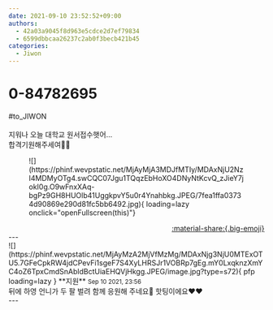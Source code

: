 ```yaml
---
date: 2021-09-10 23:52:52+09:00
authors:
  - 42a03a9045f8d963e5cdce2d7ef79834
  - 6599dbbcaa26237c2ab0f3becb421b45
categories:
  - Jiwon
---
```


# 0-84782695

<div class="post-container" markdown="1">
<div class="content-container md-sidebar__scrollwrap" markdown="1">

\#to_JIWON<br><br>지워나 오늘 대학교 원서접수햇어...<br>합격기원해주세여🙏🏻
<figure markdown="1">
![](https://phinf.wevpstatic.net/MjAyMjA3MDJfMTIy/MDAxNjU2NzI4MDMyOTg4.swCQC07Jgu1TQqzEbHoXO4DNyNtKcvQ_zJieY7jokI0g.O9wFnxXAq-bgPz9GH8HUOlb41UggkpvY5u0r4Ynahbkg.JPEG/7fea1ffa03734d90869e290d81fc5bb6492.jpg){ loading=lazy onclick="openFullscreen(this)"}
</figure>


</div>
</div>

<div style="text-align: right;" markdown="1">
<a href="https://weverse.io/fromis9/fanpost/0-84782695" style="text-align: right;">:material-share:{.big-emoji}</a>
</div>
---

<div class="comments-container md-sidebar__scrollwrap" markdown="1">
<div class="comment" markdown="1">
<div class='id-container' markdown="1">
![](https://phinf.wevpstatic.net/MjAyMzA2MjVfMzMg/MDAxNjg3NjU0MTExOTU5.7GFeCpkRW4jdCPevFi1sgeF7S4XyLHRSJr1VOBRp7gEg.mY0LxqknzXmYC4oZ6TpxCmdSnAbldBctUiaEHQVjHkgg.JPEG/image.jpg?type=s72){ pfp loading=lazy }
**<span class="artist">지원</span>** <small>Sep 10 2021, 23:56</small><br>
</div>
<div class='comment-body' markdown="1">
뒤에 하영 언니가 두 팔 벌려 함께 응원해 주네요🤗 핫팅이에요❤️❤️
</div>
</div>
</div>
---
